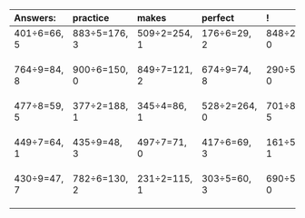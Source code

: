 | Answers: | practice | makes | perfect | ! |
| :--- | :--- | :--- | :--- | :--- |
| 401÷6=66, 5 | 883÷5=176, 3 | 509÷2=254, 1 | 176÷6=29, 2 | 848÷2=424, 0 | 
|   |   |   |   |   | 
|   |   |   |   |   | 
|   |   |   |   |   | 
| 764÷9=84, 8 | 900÷6=150, 0 | 849÷7=121, 2 | 674÷9=74, 8 | 290÷5=58, 0 | 
|   |   |   |   |   | 
|   |   |   |   |   | 
|   |   |   |   |   | 
| 477÷8=59, 5 | 377÷2=188, 1 | 345÷4=86, 1 | 528÷2=264, 0 | 701÷8=87, 5 | 
|   |   |   |   |   | 
|   |   |   |   |   | 
|   |   |   |   |   | 
| 449÷7=64, 1 | 435÷9=48, 3 | 497÷7=71, 0 | 417÷6=69, 3 | 161÷5=32, 1 | 
|   |   |   |   |   | 
|   |   |   |   |   | 
|   |   |   |   |   | 
| 430÷9=47, 7 | 782÷6=130, 2 | 231÷2=115, 1 | 303÷5=60, 3 | 690÷5=138, 0 | 
|   |   |   |   |   | 
|   |   |   |   |   | 
|   |   |   |   |   | 
